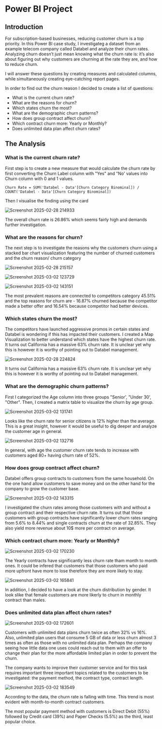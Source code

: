 # Power BI Project

## Introduction

For subscription-based businesses, reducing customer churn is a top priority. In this Power BI case study, I investigateg a dataset from an example telecom company called Databel and analyze their churn rates. 
Analyzing churn doesn’t just mean knowing what the churn rate is: it’s also about figuring out why customers are churning at the rate they are, and how to reduce churn. 

I will answer these questions by creating measures and calculated columns, while simultaneously creating eye-catching report pages.

In order to find out the churn reason I decided to create a list of questions:
- What is the current churn rate?
- What are the reasons for churn?
- Which states churn the most?
- What are the demographic churn patterns?
- How does group contract affect churn?
- Which contract churn more: Yearly or Monthly?
- Does unlimited data plan affect churn rates?


## The Analysis

### What is the current churn rate?

First step is to create a new measure that would calculate the churn rate by first converting the Churn Label column with "Yes" and "No' values into Churn column with 0 and 1 values.

`Churn Rate = SUM('Databel - Data'[Churn Category Binominal]) / COUNT('Databel - Data'[Churn Category Binominal])`

Then I visualise the finding using the card

![Screenshot 2025-02-28 214933](https://github.com/user-attachments/assets/bbc77a34-53ea-4d68-b9ed-fb3d9e6e2f08)

The overall churn rate is 26.86% which seems fairly high and demands further investigation.

### What are the reasons for churn? 

The next step is to investigate the reasons why the customers churn using a stacked bar chart visualization featuring the number of churned customers and the churn reason/ churn category

![Screenshot 2025-02-28 215157](https://github.com/user-attachments/assets/aebc436c-b63a-4e96-8d03-2b619d9b455f)


![Screenshot 2025-03-02 123729](https://github.com/user-attachments/assets/44165fa3-e4e0-43fa-9aa1-2d4ff5a65f30)

![Screenshot 2025-03-02 143151](https://github.com/user-attachments/assets/e9e71c3d-863f-4aff-9b38-d4c52d6fb1af)

The most prevalent reasons are connected to competitors category 45.51% and the top reasons for churn are - 16.87% churned because the competitor made a better offer and 16.54% because competitor had better devices.

### Which states churn the most?

The competitors have launched aggressive promos in certain states and Databel is wondering if this has impacted their customers.  I created a Map Visualization to better understand which states have the highest churn rate. 
It turns out California has a massive 63% churn rate. It is unclear yet why this is however it is worthy of pointing out to Databel management.

![Screenshot 2025-02-28 224824](https://github.com/user-attachments/assets/ef398358-638b-4677-ae2b-033be906658c)


It turns out California has a massive 63% churn rate. It is unclear yet why this is however it is worthy of pointing out to Databel management.

### What are the demographic churn patterns?

First I categorized the Age column into three groups "Senior', "Under 30', "Other". Then, I created a matrix table to visualize the churn by age group.

![Screenshot 2025-03-02 131741](https://github.com/user-attachments/assets/85061347-58cf-4902-8234-80698f5fe797)

Looks like the churn rate for senior citizens is 12% higher than the average. This is a great insight, however it would be useful to dig deeper and analyze the customer age in general.


![Screenshot 2025-03-02 132716](https://github.com/user-attachments/assets/3b956823-0e5b-4643-81da-2333bcb0dab7)

In general, with age the customer churn rate tends to increase with customers aged 80+ having churn rate of 52%. 

### How does group contract affect churn?

Databel offers group contracts to customers from the same household. On the one hand allow customers to save money and on the other hand for the company to grow the customer base. 

![Screenshot 2025-03-02 143315](https://github.com/user-attachments/assets/da00c7ac-816f-47ad-b0e0-8eb896b7e0b9)


I investigated the churn rates among those customers with and without a group contract and their respective churn rate.
It turns out that those customers with group contracts have significantly lower churn rates ranging from 5.6% to 8.44% and single contracts churn at the rate of 32.85%. They also yield more revenue about 10$ more per contract on average. 

### Which contract churn more: Yearly or Monthly?

![Screenshot 2025-03-02 170230](https://github.com/user-attachments/assets/3e467020-2d6f-4fd4-a48c-51ed450e4251)

The Yearly contracts have significantly less churn rate tham month to month ones. It could be infered that customers that those customers who paid more upfront have more to lose therefore they are more likely to stay.

![Screenshot 2025-03-02 165841](https://github.com/user-attachments/assets/0bf4c7b0-9e4e-4661-9ad9-165e45a5a59d)

In addition, I decided to have a look at the churn distribution by gender. It look slike that female customers are more likerly to churn in monthly contract than males. 


### Does unlimited data plan affect churn rates?

![Screenshot 2025-03-02 172601](https://github.com/user-attachments/assets/4dc4e116-e765-481f-bb6e-8dd4bc559e26)

Customers with unlimited data plans churn twice as often 32% vs 16%. Also, unlimited plan users that consume 5 GB of data or less churn almost 3 times as often as those with no unlimited data plan. Perhaps the company seeing how little data one uses could reach out to them with an offer to change their plan for the more affordable limited plan in order to prevent the churn.  


The company wants to improve their customer service and for this task requires important three important topics related to the customers to be investigated: the payment method, the contract type, contract length.


![Screenshot 2025-03-02 183549](https://github.com/user-attachments/assets/34e441cd-87cc-4fc7-af1f-f0c896090f06)

According to the data, the churn rate is falling with time. This trend is most evident with month-to-month contract customers. 

The most popular payment method with customers is Direct Debit (55%) followed by Credit card (39%) and Paper Checks (5.5%) as the third, least popular choice.
